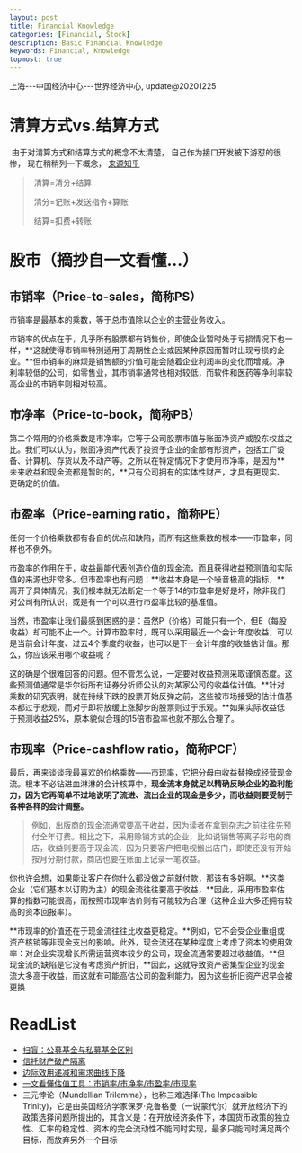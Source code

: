 ```yaml
---
layout: post
title: Financial Knowledge
categories: [Financial, Stock]
description: Basic Financial Knowledge
keywords: Financial, Knowledge
topmost: true
---
```


上海---中国经济中心---世界经济中心,  update@20201225

# 清算方式vs.结算方式

​	由于对清算方式和结算方式的概念不太清楚， 自己作为接口开发被下游怼的很惨， 现在稍稍列一下概念， [来源知乎](https://www.zhihu.com/question/19892912/answer/31354339)

> ​	清算=清分+结算
>
> ​	清分=记账+发送指令+算账
>
> ​	结算=扣费+转账

# 股市（摘抄自一文看懂...）

## 市销率（Price-to-sales，简称PS）

市销率是最基本的乘数，等于总市值除以企业的主营业务收入。

市销率的优点在于，几乎所有股票都有销售价，即使企业暂时处于亏损情况下也一样，**这就使得市销率特別适用于周期性企业或因某种原因而暂时出现亏损的企业。**但市销率的麻烦是销售额的价值可能会随着企业利润率的变化而增减。净利率较低的公司，如零售业，其市销率通常也相对较低，而软件和医药等净利率较高企业的市销率则相对较高。

## 市净率（Price-to-book，简称PB）

第二个常用的价格乘数是市净率，它等于公司股票市值与账面净资产或股东权益之比。我们可以认为，账面净资产代表了投资于企业的全部有形资产，包括工厂设备、计算机、存货以及不动产等。之所以在特定情况下才使用市净率，是因为**未来收益和现金流都是暂时的，**只有公司拥有的实体性财产，才具有更现实、更确定的价值。

## 市盈率（Price-earning ratio，简称PE）

任何一个价格乘数都有各自的优点和缺陷，而所有这些乘数的根本——市盈率，同样也不例外。

市盈率的作用在于，收益最能代表创造价值的现金流，而且获得收益预测值和实际值的来源也非常多。但市盈率也有问题：**收益本身是一个噪音极高的指标，**离开了具体情况，我们根本就无法断定一个等于14的市盈率是好是坏，除非我们对公司有所认识，或是有一个可以进行市盈率比较的基准值。

当然，市盈率让我们最感到困惑的是：虽然P（价格）可能只有一个，但E（每股收益）却可能不止一个。计算市盈率时，既可以采用最近一个会计年度收益，可以是当前会计年度、过去4个季度的收益，也可以是下一会计年度的收益估计值。那么，你应该采用哪个收益呢？

这的确是个很难回答的问题。但不管怎么说，一定要对收益预测采取谨慎态度。这些预测值通常是华尔街所有证券分析师公认的对某家公司的收益估计值。**针对乘数的研究表明，就在持续下跌的股票开始反弹之前，这些被市场接受的估计值基本都过于悲观，而对于即将放缓上涨脚步的股票则过于乐观。**如果实际收益低于预测收益25%，原本貌似合理的15倍市盈率也就不那么合理了。

## 市现率（Price-cashflow ratio，简称PCF）

最后，再来谈谈我最喜欢的价格乘数——市现率，它把分母由收益替换成经营现金流。根本不必钻进血淋淋的会计核算中，**现金流本身就足以精确反映企业的盈利能力，因为它再简单不过地说明了流进、流出企业的现金是多少，而收益则要受制于各种各样的会计调整。**

> 例如，出版商的现金流通常要高于收益，因为读者在拿到杂志之前往往先预付全年订费。相比之下，采用赊销方式的企业，比如说销售等离子彩电的商店，收益则要高于现金流，因为只要客户把电视搬出店门，即使还没有开始按月分期付款，商店也要在账面上记录一笔收益。

你也许会想，如果能让客户在你什么都没做之前就付款，那该有多好啊。**这类企业（它们基本以订购为主）的现金流往往要高于收益，**因此，采用市盈率估算的指数可能很高，而按照市现率估价则有可能较为合理（这种企业大多还拥有较高的资本回报率）。

**市现率的价值还在于现金流往往比收益更稳定。**例如，它不会受企业重组或资产核销等非现金支出的影响。此外，现金流还在某种程度上考虑了资本的使用效率：对企业实现增长所需运营资本较少的公司，现金流通常要超过收益值。**但现金流的缺陷是它没有考虑资产折旧，**因此，这就导致资产密集型企业的现金流大多高于收益，而这就有可能高估公司的盈利能力，因为这些折旧资产迟早会被更换

# ReadList

- [扫盲：公募基金与私募基金区别](http://fund.jrj.com.cn/2017/07/05163422701862.shtml)
- [信托财产破产隔离](https://wiki.mbalib.com/wiki/%E4%BF%A1%E6%89%98%E8%B4%A2%E4%BA%A7%E7%A0%B4%E4%BA%A7%E9%9A%94%E7%A6%BB)
- [边际效用递减和需求曲线下降](https://blog.csdn.net/lingess/article/details/8152050)
- [一文看懂估值工具：市销率/市净率/市盈率/市现率](https://www.sohu.com/a/330196069_237492)
- 三元悖论（Mundellian Trilemma），也称三难选择(The Impossible Trinity)，它是由美国经济学家保罗·克鲁格曼（一说蒙代尔）就开放经济下的政策选择问题所提出的，其含义是：在开放经济条件下，本国货币政策的独立性、汇率的稳定性、资本的完全流动性不能同时实现，最多只能同时满足两个目标，而放弃另外一个目标


